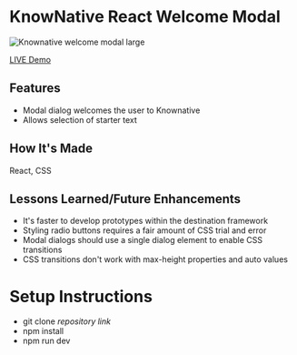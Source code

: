 # KnowNative React Welcome Modal

![Knownative welcome modal large](https://github.com/user-attachments/assets/ac2c68ee-1226-403e-9597-c7f88df975b6)

[LIVE Demo](https://stackblitz.com/edit/stackblitz-starters-xudnqf?file=src%2FApp.js)

## Features

- Modal dialog welcomes the user to Knownative
- Allows selection of starter text

## How It's Made

React, CSS

## Lessons Learned/Future Enhancements

- It's faster to develop prototypes within the destination framework
- Styling radio buttons requires a fair amount of CSS trial and error
- Modal dialogs should use a single dialog element to enable CSS transitions
- CSS transitions don't work with max-height properties and auto values

# Setup Instructions

* git clone *repository link*
* npm install
* npm run dev

